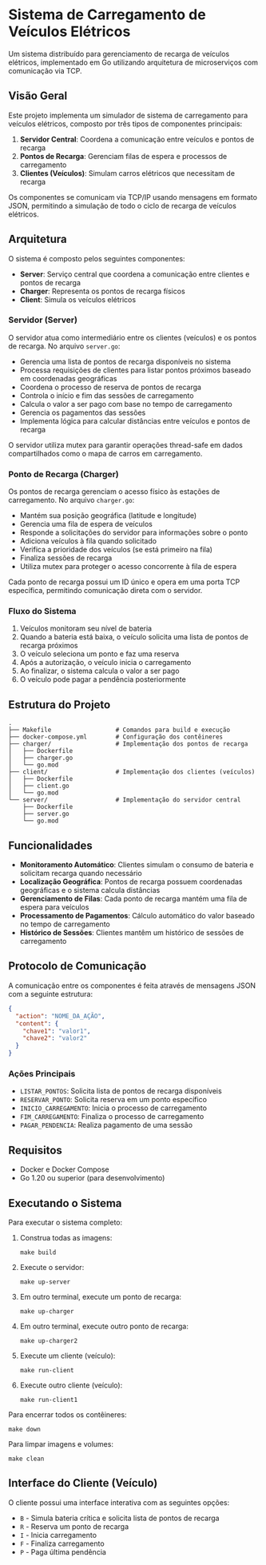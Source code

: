 # Sistema de Carregamento de Veículos Elétricos

Um sistema distribuído para gerenciamento de recarga de veículos elétricos, implementado em Go utilizando arquitetura de microserviços com comunicação via TCP.

## Visão Geral

Este projeto implementa um simulador de sistema de carregamento para veículos elétricos, composto por três tipos de componentes principais:

1. **Servidor Central**: Coordena a comunicação entre veículos e pontos de recarga
2. **Pontos de Recarga**: Gerenciam filas de espera e processos de carregamento
3. **Clientes (Veículos)**: Simulam carros elétricos que necessitam de recarga

Os componentes se comunicam via TCP/IP usando mensagens em formato JSON, permitindo a simulação de todo o ciclo de recarga de veículos elétricos.

## Arquitetura

O sistema é composto pelos seguintes componentes:

- **Server**: Serviço central que coordena a comunicação entre clientes e pontos de recarga
- **Charger**: Representa os pontos de recarga físicos
- **Client**: Simula os veículos elétricos

### Servidor (Server)

O servidor atua como intermediário entre os clientes (veículos) e os pontos de recarga. No arquivo `server.go`:

- Gerencia uma lista de pontos de recarga disponíveis no sistema
- Processa requisições de clientes para listar pontos próximos baseado em coordenadas geográficas
- Coordena o processo de reserva de pontos de recarga
- Controla o início e fim das sessões de carregamento
- Calcula o valor a ser pago com base no tempo de carregamento
- Gerencia os pagamentos das sessões
- Implementa lógica para calcular distâncias entre veículos e pontos de recarga

O servidor utiliza mutex para garantir operações thread-safe em dados compartilhados como o mapa de carros em carregamento.

### Ponto de Recarga (Charger)

Os pontos de recarga gerenciam o acesso físico às estações de carregamento. No arquivo `charger.go`:

- Mantém sua posição geográfica (latitude e longitude)
- Gerencia uma fila de espera de veículos
- Responde a solicitações do servidor para informações sobre o ponto
- Adiciona veículos à fila quando solicitado
- Verifica a prioridade dos veículos (se está primeiro na fila)
- Finaliza sessões de recarga
- Utiliza mutex para proteger o acesso concorrente à fila de espera

Cada ponto de recarga possui um ID único e opera em uma porta TCP específica, permitindo comunicação direta com o servidor.

### Fluxo do Sistema

1. Veículos monitoram seu nível de bateria
2. Quando a bateria está baixa, o veículo solicita uma lista de pontos de recarga próximos
3. O veículo seleciona um ponto e faz uma reserva
4. Após a autorização, o veículo inicia o carregamento
5. Ao finalizar, o sistema calcula o valor a ser pago
6. O veículo pode pagar a pendência posteriormente

## Estrutura do Projeto

```
.
├── Makefile                  # Comandos para build e execução
├── docker-compose.yml        # Configuração dos contêineres
├── charger/                  # Implementação dos pontos de recarga
│   ├── Dockerfile
│   ├── charger.go
│   └── go.mod
├── client/                   # Implementação dos clientes (veículos)
│   ├── Dockerfile
│   ├── client.go
│   └── go.mod
└── server/                   # Implementação do servidor central
    ├── Dockerfile
    ├── server.go
    └── go.mod
```

## Funcionalidades

- **Monitoramento Automático**: Clientes simulam o consumo de bateria e solicitam recarga quando necessário
- **Localização Geográfica**: Pontos de recarga possuem coordenadas geográficas e o sistema calcula distâncias
- **Gerenciamento de Filas**: Cada ponto de recarga mantém uma fila de espera para veículos
- **Processamento de Pagamentos**: Cálculo automático do valor baseado no tempo de carregamento
- **Histórico de Sessões**: Clientes mantêm um histórico de sessões de carregamento

## Protocolo de Comunicação

A comunicação entre os componentes é feita através de mensagens JSON com a seguinte estrutura:

```json
{
  "action": "NOME_DA_AÇÃO",
  "content": {
    "chave1": "valor1",
    "chave2": "valor2"
  }
}
```

### Ações Principais

- `LISTAR_PONTOS`: Solicita lista de pontos de recarga disponíveis
- `RESERVAR_PONTO`: Solicita reserva em um ponto específico
- `INICIO_CARREGAMENTO`: Inicia o processo de carregamento
- `FIM_CARREGAMENTO`: Finaliza o processo de carregamento
- `PAGAR_PENDENCIA`: Realiza pagamento de uma sessão

## Requisitos

- Docker e Docker Compose
- Go 1.20 ou superior (para desenvolvimento)

## Executando o Sistema

Para executar o sistema completo:

1. Construa todas as imagens:
   ```
   make build
   ```

2. Execute o servidor:
   ```
   make up-server
   ```

3. Em outro terminal, execute um ponto de recarga:
   ```
   make up-charger
   ```

4. Em outro terminal, execute outro ponto de recarga:
   ```
   make up-charger2
   ```

5. Execute um cliente (veículo):
   ```
   make run-client
   ```

6. Execute outro cliente (veículo):
   ```
   make run-client1
   ```

Para encerrar todos os contêineres:
```
make down
```

Para limpar imagens e volumes:
```
make clean
```

## Interface do Cliente (Veículo)

O cliente possui uma interface interativa com as seguintes opções:

- `B` - Simula bateria crítica e solicita lista de pontos de recarga
- `R` - Reserva um ponto de recarga
- `I` - Inicia carregamento
- `F` - Finaliza carregamento
- `P` - Paga última pendência

